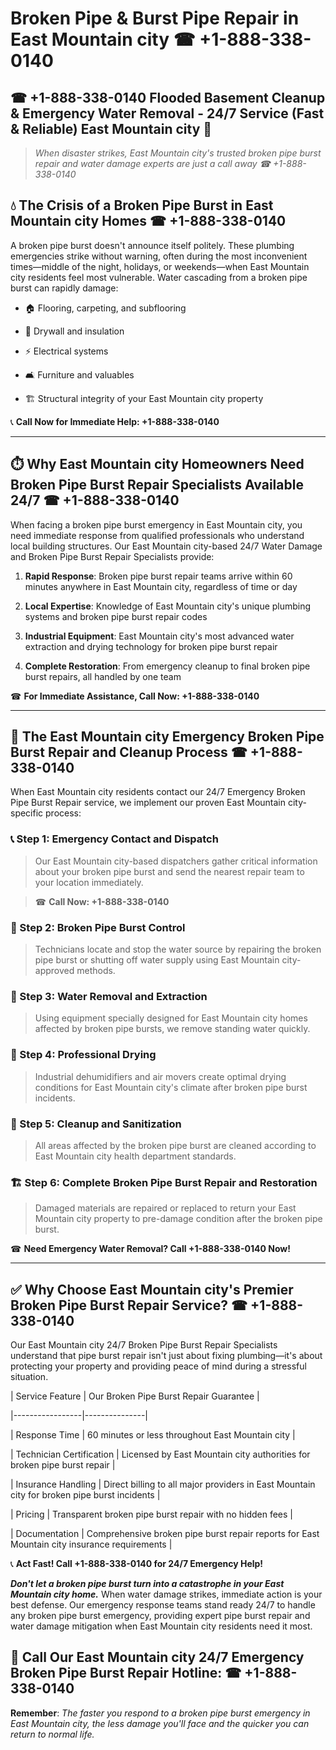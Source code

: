 # Broken Pipe & Burst Pipe Repair in East Mountain city ☎ +1-888-338-0140  
## ☎ +1-888-338-0140 Flooded Basement Cleanup & Emergency Water Removal - 24/7 Service (Fast & Reliable) East Mountain city 🚨  

> *When disaster strikes, East Mountain city's trusted broken pipe burst repair and water damage experts are just a call away ☎ +1-888-338-0140*  

## 💧 The Crisis of a Broken Pipe Burst in East Mountain city Homes ☎ +1-888-338-0140  

A broken pipe burst doesn't announce itself politely. These plumbing emergencies strike without warning, often during the most inconvenient times—middle of the night, holidays, or weekends—when East Mountain city residents feel most vulnerable. Water cascading from a broken pipe burst can rapidly damage:  

* 🏠 Flooring, carpeting, and subflooring  
* 🧱 Drywall and insulation  
* ⚡ Electrical systems  
* 🛋️ Furniture and valuables  
* 🏗️ Structural integrity of your East Mountain city property  

📞 **Call Now for Immediate Help: +1-888-338-0140**  

---  

## ⏱️ Why East Mountain city Homeowners Need Broken Pipe Burst Repair Specialists Available 24/7 ☎ +1-888-338-0140  

When facing a broken pipe burst emergency in East Mountain city, you need immediate response from qualified professionals who understand local building structures. Our East Mountain city-based 24/7 Water Damage and Broken Pipe Burst Repair Specialists provide:  

1. **Rapid Response**: Broken pipe burst repair teams arrive within 60 minutes anywhere in East Mountain city, regardless of time or day  
2. **Local Expertise**: Knowledge of East Mountain city's unique plumbing systems and broken pipe burst repair codes  
3. **Industrial Equipment**: East Mountain city's most advanced water extraction and drying technology for broken pipe burst repair  
4. **Complete Restoration**: From emergency cleanup to final broken pipe burst repairs, all handled by one team  

☎ **For Immediate Assistance, Call Now: +1-888-338-0140**  

---  

## 🔧 The East Mountain city Emergency Broken Pipe Burst Repair and Cleanup Process ☎ +1-888-338-0140  

When East Mountain city residents contact our 24/7 Emergency Broken Pipe Burst Repair service, we implement our proven East Mountain city-specific process:  

### 📞 Step 1: Emergency Contact and Dispatch  
> Our East Mountain city-based dispatchers gather critical information about your broken pipe burst and send the nearest repair team to your location immediately.  
> ☎ **Call Now: +1-888-338-0140**  

### 🚿 Step 2: Broken Pipe Burst Control  
> Technicians locate and stop the water source by repairing the broken pipe burst or shutting off water supply using East Mountain city-approved methods.  

### 🌊 Step 3: Water Removal and Extraction  
> Using equipment specially designed for East Mountain city homes affected by broken pipe bursts, we remove standing water quickly.  

### 💨 Step 4: Professional Drying  
> Industrial dehumidifiers and air movers create optimal drying conditions for East Mountain city's climate after broken pipe burst incidents.  

### 🧼 Step 5: Cleanup and Sanitization  
> All areas affected by the broken pipe burst are cleaned according to East Mountain city health department standards.  

### 🏗️ Step 6: Complete Broken Pipe Burst Repair and Restoration  
> Damaged materials are repaired or replaced to return your East Mountain city property to pre-damage condition after the broken pipe burst.  

☎ **Need Emergency Water Removal? Call +1-888-338-0140 Now!**  

---  

## ✅ Why Choose East Mountain city's Premier Broken Pipe Burst Repair Service? ☎ +1-888-338-0140  

Our East Mountain city 24/7 Broken Pipe Burst Repair Specialists understand that pipe burst repair isn't just about fixing plumbing—it's about protecting your property and providing peace of mind during a stressful situation.  

| Service Feature | Our Broken Pipe Burst Repair Guarantee |  
|-----------------|---------------|  
| Response Time | 60 minutes or less throughout East Mountain city |  
| Technician Certification | Licensed by East Mountain city authorities for broken pipe burst repair |  
| Insurance Handling | Direct billing to all major providers in East Mountain city for broken pipe burst incidents |  
| Pricing | Transparent broken pipe burst repair with no hidden fees |  
| Documentation | Comprehensive broken pipe burst repair reports for East Mountain city insurance requirements |  

📞 **Act Fast! Call +1-888-338-0140 for 24/7 Emergency Help!**  

***Don't let a broken pipe burst turn into a catastrophe in your East Mountain city home.*** When water damage strikes, immediate action is your best defense. Our emergency response teams stand ready 24/7 to handle any broken pipe burst emergency, providing expert pipe burst repair and water damage mitigation when East Mountain city residents need it most.  

## 📱 Call Our East Mountain city 24/7 Emergency Broken Pipe Burst Repair Hotline: ☎ +1-888-338-0140  

**Remember**: *The faster you respond to a broken pipe burst emergency in East Mountain city, the less damage you'll face and the quicker you can return to normal life.*